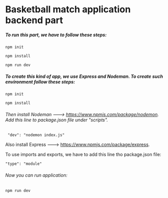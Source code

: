 # Basketball match application backend part

##### To run this part, we have to follow these steps:

`npm init`

`npm install`

`npm run dev`

##### To create this kind of app, we use Express and Nodeman. To create such environment follow these steps:

`npm init`

`npm install`

###### Then install Nodeman ---> https://www.npmjs.com/package/nodemon. Add this line to package.json file under "scripts".

` "dev": "nodemon index.js"`

Also install Express ---> https://www.npmjs.com/package/express.

To use imports and exports, we have to add this line tho package.json file:

`"type": "module"`

###### Now you can run application:

`npm run dev`
